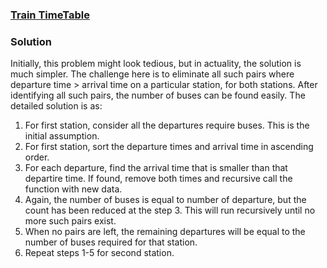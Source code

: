 ### [Train TimeTable](https://code.google.com/codejam/contest/32013/dashboard#s=p1)

### Solution

Initially, this problem might look tedious, but in actuality, the solution is much simpler. The challenge here is to eliminate all such pairs where departure time > arrival time on a particular station, for both stations. After identifying all such pairs, the number of buses can be found easily. The detailed solution is as:

1. For first station, consider all the departures require buses. This is the initial assumption.
2. For first station, sort the departure times and arrival time in ascending order.
3. For each departure, find the arrival time that is smaller than that departire time. If found, remove both times and recursive call the function with new data.
4. Again, the number of buses is equal to number of departure, but the count has been reduced at the step 3. This will run recursively until no more such pairs exist.
5. When no pairs are left, the remaining departures will be equal to the number of buses required for that station.
6. Repeat steps 1-5 for second station.